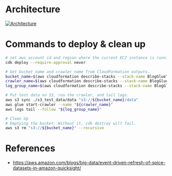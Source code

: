 # Architecture

[![Architecture](./architecture.drawio.png)](./architecture.png)

# Commands to deploy & clean up

```bash
# set aws account id and region where the current EC2 instance is running.
cdk deploy --require-approval never

# Get bucket name and crawler name from CloudFormation outputs.
bucket_name=$(aws cloudformation describe-stacks --stack-name BlogGlueTriggerStack --output text --query 'Stacks[0].Outputs[?OutputKey==`BlogGlueCrawlerBucketName`].OutputValue')
crawler_name=$(aws cloudformation describe-stacks --stack-name BlogGlueTriggerStack --output text --query 'Stacks[0].Outputs[?OutputKey==`BlogGlueCrawlerName`].OutputValue')
log_group_name=$(aws cloudformation describe-stacks --stack-name BlogGlueTriggerStack --output text --query 'Stacks[0].Outputs[?OutputKey==`BlogGlueCrawlerEventHandlerLogGroupName`].OutputValue')

# Put test data on S3, run the crawler, and tail logs.
aws s3 sync ./s3_test_data/data "s3://${bucket_name}/data"
aws glue start-crawler --name "${crawler_name}"
aws logs tail --follow "${log_group_name}"

# Clean Up
# Emptying the bucket. Without it, cdk destroy will fail.
aws s3 rm "s3://${bucket_name}" --recursive
```

# References

- https://aws.amazon.com/blogs/big-data/event-driven-refresh-of-spice-datasets-in-amazon-quicksight/
